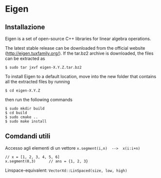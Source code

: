 # Eigen

## Installazione
Eigen is a set of open-source C++ libraries for linear algebra operations. 

The latest stable release can be downloaded from the official website (http://eigen.tuxfamily.org/). If the tar.bz2 archive is downloaded, the files can be extracted as

    $ sudo tar jxvf eigen-X.Y.Z.tar.bz2

To install Eigen to a default location, move into the new folder that contains all the extracted files by running

    $ cd eigen-X.Y.Z

then run the following commands

    $ sudo mkdir build
    $ cd build
    $ sudo cmake ..
    $ sudo make install

## Comdandi utili
Accesso agli elementi di un vettore `x.segment(i,n)  -->  x(i:i+n)`

    // x = [1, 2, 3, 4, 5, 6]
    x.segment(0,3)      // ans = {1, 2, 3}



Linspace-equivalent:    `VectorXd::LinSpaced(size, low, high)`    



    

